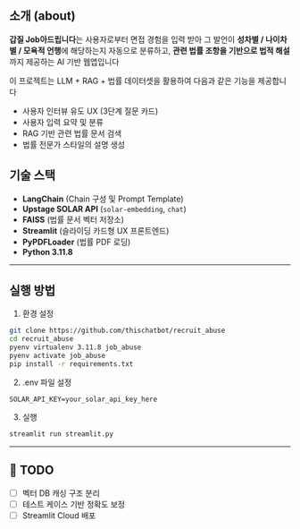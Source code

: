 ## 소개 (about)

**갑질 Job아드립니다**는 사용자로부터 면접 경험을 입력 받아 그 발언이 **성차별 / 나이차별 / 모욕적 언행**에 해당하는지 자동으로 분류하고, **관련 법률 조항을 기반으로 법적 해설**까지 제공하는 AI 기반 웹앱입니다

이 프로젝트는 LLM + RAG + 법률 데이터셋을 활용하여 다음과 같은 기능을 제공합니다

- 사용자 인터뷰 유도 UX (3단계 질문 카드)
- 사용자 입력 요약 및 분류
- RAG 기반 관련 법률 문서 검색
- 법률 전문가 스타일의 설명 생성


## 기술 스택

- **LangChain** (Chain 구성 및 Prompt Template)
- **Upstage SOLAR API** (`solar-embedding`, `chat`)
- **FAISS** (법률 문서 벡터 저장소)
- **Streamlit** (슬라이딩 카드형 UX 프론트엔드)
- **PyPDFLoader** (법률 PDF 로딩)
- **Python 3.11.8** 

---

## 실행 방법

1. 환경 설정
```bash
git clone https://github.com/thischatbot/recruit_abuse
cd recruit_abuse
pyenv virtualenv 3.11.8 job_abuse
pyenv activate job_abuse
pip install -r requirements.txt
```
2. .env 파일 설정
```
SOLAR_API_KEY=your_solar_api_key_here
```

3. 실행
```bash
streamlit run streamlit.py
```

---

## 📌 TODO

- [ ] 벡터 DB 캐싱 구조 분리
- [ ] 테스트 케이스 기반 정확도 보정
- [ ] Streamlit Cloud 배포
